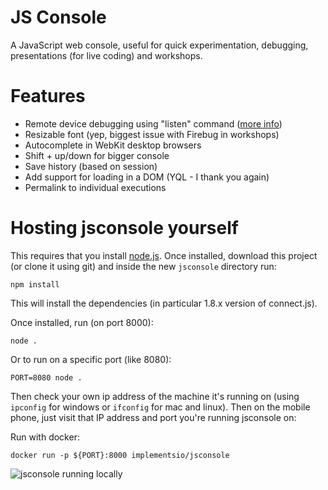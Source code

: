 # JS Console

A JavaScript web console, useful for quick experimentation, debugging, presentations (for live coding) and workshops.

# Features

- Remote device debugging using "listen" command ([more info](https://jsconsole.com/remote-debugging.html))
- Resizable font (yep, biggest issue with Firebug in workshops)
- Autocomplete in WebKit desktop browsers
- Shift + up/down for bigger console
- Save history (based on session)
- Add support for loading in a DOM (YQL - I thank you again)
- Permalink to individual executions

# Hosting jsconsole yourself

This requires that you install [node.js](https://nodejs.org). Once installed, download this project (or clone it using git) and inside the new `jsconsole` directory run:

    npm install

This will install the dependencies (in particular 1.8.x version of connect.js).

Once installed, run (on port 8000):

    node .

Or to run on a specific port (like 8080):

    PORT=8080 node .

Then check your own ip address of the machine it's running on (using `ipconfig` for windows or `ifconfig` for mac and linux). Then on the mobile phone, just visit that IP address and port you're running jsconsole on:

Run with docker:

    docker run -p ${PORT}:8000 implementsio/jsconsole

![jsconsole running locally](https://i.imgur.com/hyRF5.png)
